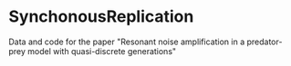# SynchonousReplication
Data and code for the paper "Resonant noise amplification in a predator-prey model with quasi-discrete generations"
